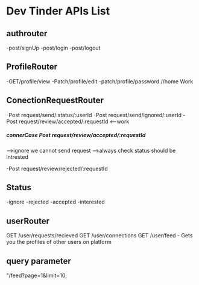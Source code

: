# Dev Tinder APIs List

## authrouter
-post/signUp
-post/login
-post/logout

## ProfileRouter
-GET/profile/view
-Patch/profile/edit
-patch/profile/password //home Work

## ConectionRequestRouter
-Post request/send/:status/:userId
-Post request/send/ignored/:userId
-Post request/review/accepted/:requestId <--work
##### connerCase Post request/review/accepted/:requestId 
-->ignore we cannot send request
-->always check status should be intrested

-Post request/review/rejected/:requestId

## Status 
-ignore
-rejected
-accepted
-interested

## userRouter
GET /user/requests/recieved
GET /user/connections
GET /user/feed - Gets you the profiles of other users on platform

## query parameter
"/feed?page=1&limit=10;